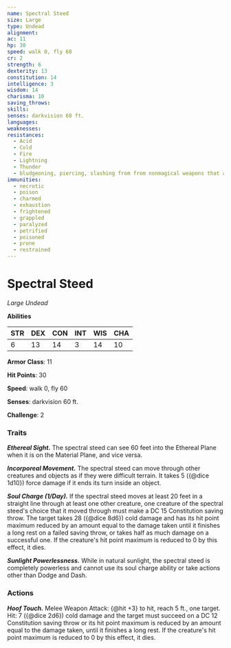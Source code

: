 ```yaml
---
name: Spectral Steed
size: Large
type: Undead
alignment: 
ac: 11
hp: 30
speed: walk 0, fly 60
cr: 2
strength: 6
dexterity: 13
constitution: 14
intelligence: 3
wisdom: 14
charisma: 10
saving_throws:
skills:
senses: darkvision 60 ft.
languages:
weaknesses:
resistances:
  - Acid
  - Cold
  - Fire
  - Lightning
  - Thunder
  - bludgeoning, piercing, slashing from from nonmagical weapons that aren't silvered
immunities:
  - necrotic
  - poison
  - charmed
  - exhaustion
  - frightened
  - grappled
  - paralyzed
  - petrified
  - poisoned
  - prone
  - restrained
---
```


# Spectral Steed

*Large Undead*

**Abilities**

| STR | DEX | CON | INT | WIS | CHA |
| --- | --- | --- | --- | --- | --- |
| 6 | 13 | 14 | 3 | 14 | 10 |

**Armor Class**: 11

**Hit Points**: 30

**Speed**: walk 0, fly 60

**Senses**: darkvision 60 ft.

**Challenge**: 2

### Traits
***Ethereal Sight.*** The spectral steed can see 60 feet into the Ethereal Plane when it is on the Material Plane, and vice versa.

***Incorporeal Movement.*** The spectral steed can move through other creatures and objects as if they were difficult terrain. It takes 5 ({@dice 1d10}) force damage if it ends its turn inside an object.

***Soul Charge (1/Day).*** If the spectral steed moves at least 20 feet in a straight line through at least one other creature, one creature of the spectral steed's choice that it moved through must make a DC 15 Constitution saving throw. The target takes 28 ({@dice 8d6}) cold damage and has its hit point maximum reduced by an amount equal to the damage taken until it finishes a long rest on a failed saving throw, or takes half as much damage on a successful one. If the creature's hit point maximum is reduced to 0 by this effect, it dies.

***Sunlight Powerlessness.*** While in natural sunlight, the spectral steed is completely powerless and cannot use its soul charge ability or take actions other than Dodge and Dash.

### Actions
***Hoof Touch.*** Melee Weapon Attack: {@hit +3} to hit, reach 5 ft., one target. Hit: 7 ({@dice 2d6}) cold damage and the target must succeed on a DC 12 Constitution saving throw or its hit point maximum is reduced by an amount equal to the damage taken, until it finishes a long rest. If the creature's hit point maximum is reduced to 0 by this effect, it dies.

